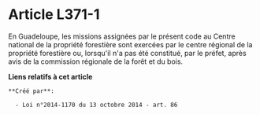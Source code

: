 # Article L371-1

En Guadeloupe, les missions assignées par le présent code au Centre national de la propriété forestière sont exercées par le
centre régional de la propriété forestière ou, lorsqu'il n'a pas été constitué, par le préfet, après avis de la commission
régionale de la forêt et du bois.

**Liens relatifs à cet article**

	**Créé par**:

	  - Loi n°2014-1170 du 13 octobre 2014 - art. 86
